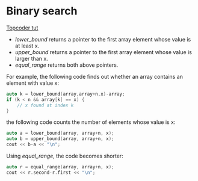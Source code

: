 # Binary search

[Topcoder tut](https://www.topcoder.com/community/competitive-programming/tutorials/binary-search/)


- *lower_bound* returns a pointer to the first array element whose value is at least x.
- *upper_bound* returns a pointer to the first array element whose value is larger than x.
- *equal_range* returns both above pointers.

For example, the following code finds out whether an array contains an element with value x:

```cpp
auto k = lower_bound(array,array+n,x)-array;
if (k < n && array[k] == x) {
	// x found at index k
}
```

the following code counts the number of elements whose value is x:

```cpp
auto a = lower_bound(array, array+n, x);
auto b = upper_bound(array, array+n, x);
cout << b-a << "\n";
```

Using *equal_range*, the code becomes shorter:

```cpp
auto r = equal_range(array, array+n, x);
cout << r.second-r.first << "\n";
```